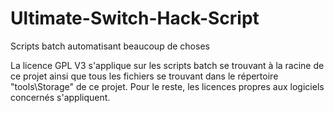 # Ultimate-Switch-Hack-Script
Scripts batch automatisant beaucoup de choses

La licence GPL V3 s'applique sur les scripts batch se trouvant à la racine de ce projet ainsi que tous les fichiers se trouvant dans le répertoire "tools\Storage" de ce projet. Pour le reste, les licences propres aux logiciels concernés s'appliquent.
